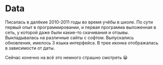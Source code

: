 # Data
Писалась в далёкие 2010-2011 годы во время учёбы в школе. 
По сути первый опыт в программировании, и первая программа выложенная в сеть, у которой даже были какие-то скачивания и отзывы.
Выкладывалась на различные сайты с софтом. Выпускались обновления, имелось 3 языка интерфейса.
В трее иконка отображалась в зависимости от даты.

Сейчас конечно на всё это немного страшно смотреть 😀
